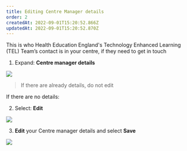 ```yaml
---
title: Editing Centre Manager details​
order: 2
createdAt: 2022-09-01T15:20:52.866Z
updatedAt: 2022-09-01T15:20:52.870Z
---
```

This is who Health Education England's Technology Enhanced Learning (TEL) Team’s contact is in your centre, if they need to get in touch​

1. Expand: **Centre manager details​**

![](/img/ad-2-06-Edit.jpg)

> If there are already details, do not edit​​

If there are no details:​

2. Select: **Edit** ​

![](/img/ad-2-07-Edit.jpg)

3. **Edit** your Centre manager details and select **Save**​

![](/img/ad-2-08-Edit.jpg)